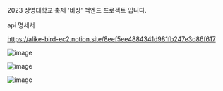 2023 상명대학교 축제 '비상' 백엔드 프로젝트 입니다.

api 명세서 

https://alike-bird-ec2.notion.site/8eef5ee4884341d981fb247e3d86f617

![image](https://github.com/minseokKim6823/festival/assets/93479041/862bb6d0-5576-46c7-b2b4-1068add60691)

![image](https://github.com/minseokKim6823/festival/assets/93479041/366aac08-bfb5-4f6a-bc4f-181e0c9be3fc)

![image](https://github.com/minseokKim6823/festival/assets/93479041/8bee4d84-37ab-49b2-b283-2413fc4ab829)
